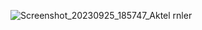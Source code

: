 ![Screenshot_20230925_185747_Aktel rnler](https://github.com/uufko/MarketsApp/assets/98399730/53f0d952-5519-4d48-89de-7e53b1037a36)
